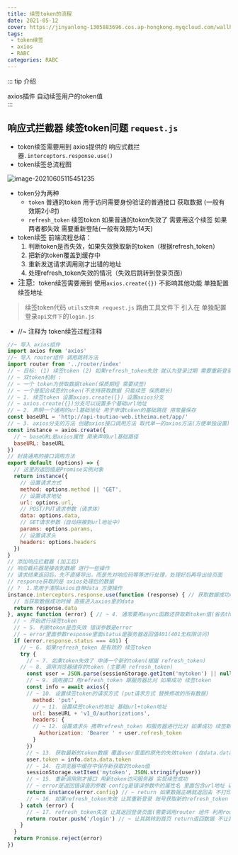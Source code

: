```yaml
---
title: 续签token的流程
date: 2021-05-12
cover: https://jinyanlong-1305883696.cos.ap-hongkong.myqcloud.com/wallhaven-9m92rx-min.jpg
tags:
 - token续签
 - axios
 - RABC
categories: RABC
---
```


::: tip 介绍

axios插件 自动续签用户的token值<br>
:::

<!-- more -->

## 响应式拦截器 续签token问题 `request.js`

* token续签需要用到 axios提供的 响应式截拦器`.interceptors.response.use()`
* token续签总流程图

![image-20210605115451235](https://jinyanlong-1305883696.cos.ap-hongkong.myqcloud.com/VaQ6uA7POdc8qJv.png)

* token分为两种
  * `token` 普通的token 用于访问需要身份验证的普通接口 获取数据 (一般有效期2小时)
  * `refresh_token` 续签token 如果普通的token失效了 需要用这个续签 如果两者都失效 需要重新登陆(一般有效期为14天)
* token续签 前端流程总结：
  1. 判断token是否失效，如果失效换取新的token（根据refresh_token）
  2. 把新的token覆盖到缓存中
  3. 重新发送请求调用刚才出错的地址
  4. 处理refresh_token失效的情况（失效后跳转到登录页面）
* <big>注意: </big> token续签需要用到 使用`axios.create({})`  不影响其他功能 单独配置续签地址 

> 续签token代码 `utils文件夹 request.js` 路由工具文件下  引入在 单独配置登录`api文件下`的`login.js` 

* //~ 注释为 token续签过程注释

```js
//~ 导入 axios组件
import axios from 'axios'
//~ 导入 router组件 调用跳转方法
import router from '../router/index'
// ~ 目标: (1) 续签token (2) 如果refresh_token失效 就认为登录过期 需要重新登录 try{} catch{}
// ~ 双token机制 :
// ~ 一个 token为获取数据token(保质期短 需要续签)
// ~ 一个是配合续签的token(不支持获取数据 只能续签 保质期长)
// ~ 1. 续签token 设置axios.create({}) 设置axios分支
// ~ axios.create({})分支可以设置多个基础url地址
// ~ 2. 声明一个通用的url基础地址 用于申请token的基础路径 用常量保存
const baseURL = 'http://api-toutiao-web.itheima.net/app/'
// ~ 3. axios分支的方法 创建axios接口调用方法 取代单一的axios方法(方便单独设置)
const instance = axios.create({
  // ~ baseURL是axios属性 用来声明url基础路径
  baseURL: baseURL
})
// 封装通用的接口调用方法
export default (options) => {
  // 这里的返回值是Promise实例对象
  return instance({
    // 设置请求方式
    method: options.method || 'GET',
    // 设置请求地址
    url: options.url,
    // POST/PUT请求参数（请求体）
    data: options.data,
    // GET请求参数（自动拼接到url地址中）
    params: options.params,
    // 设置请求头
    headers: options.headers
  })
}
// 添加响应拦截器 (加工后)
// 响应截拦器是接收到数据 进行一些操作
// 请求结果返回后，先不直接导出，而是先对响应码等等进行处理，处理好后再导出给页面
// response获取的是 axios处理后的数据
// ?  1.常用于清除axios自带data 方便操作
instance.interceptors.response.use(function (response) { // 获取数据成功时候
  // 当获取数据成功时候 直接进入axios里的data
  return response.data
}, async function (error) { // ~ 4. 通常要用async函数还获取新token值(省去then步骤)
  // ~ 开始进行续签token
  // ~ 5. 判断token是否失效 错误参数是error
  // ~ error里面参数response里面status是服务器返回值401(401无权限访问)
  if (error.response.status === 401) {
    // ~ 6. 如果refresh_token 是有效的 续签token 
    try {
      // ~ 7. 如果token失效了 申请一个新的token(根据 refresh_token)
    // ~ 8. 调用浏览器储存的token (主要用 refresh_token)
      const user = JSON.parse(sessionStorage.getItem('mytoken') || null)
      // ~ 9. 调用接口 用refresh_token 跟服务器比对 如果成功 续签token
      const info = await axios({
      // ~ 10. 设置续签token的请求方式 (put请求方式 替换修改的所有数据)
        method: 'put',
        // ~ 11. 设置续签token的地址 基础url+token地址
        url: baseURL + 'v1_0/authorizations',
        headers: {
        // ~ 12. 设置请求头 携带refresh_token 和服务器进行比对 如果成功 续签新token
          Authorization: 'Bearer ' + user.refresh_token
        }
      })
      // ~ 13. 获取最新的token数据 覆盖user里面的原先的失效token (在data.data里面的token)
      user.token = info.data.data.token
      // ~ 14. 在浏览器中缓存中保存新获取的token值
      sessionStorage.setItem('mytoken', JSON.stringify(user))
      // ~ 15. 重新调用刚才接口 用新token访问服务器 实现续签成功
      // ~ error是返回错误值的参数 config是错误参数中的属性名 里面包含url地址 请求方式等 相当于重新请求服务器
      return instance(error.config) // ~ return 如果数据正确就返回去 不打印下面打印信息
      // ~ 16. 如果refresh_token失效 让其重新登录 账号获取新的refresh_token (状态码403)
    } catch (error) {
      // ~ 17. refresh_token失效 让其返回登录页面(需要调用router 组件 利用router方法跳转)
      return router.push('/login') // ~ 让其跳转到首页 return返回数据 不让其执行下面错误提示
    }
  }
  return Promise.reject(error)
})
```

